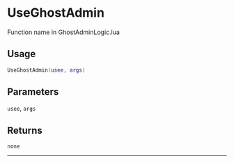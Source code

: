 # UseGhostAdmin
Function name in GhostAdminLogic.lua
## Usage
```lua
UseGhostAdmin(usee, args)
```
## Parameters
`usee`, `args`
## Returns
`none`

---